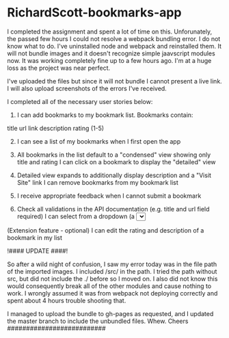 # RichardScott-bookmarks-app

I completed the assignment and spent a lot of time on this. Unforunately, the passed few hours I could not resolve a webpack bundling error.
I do not know what to do. I've uninstalled node and webpack and reinstalled them. It will not bundle images and it doesn't recognize simple jaavscript modules now.
It was working completely fine up to a few hours ago. I'm at a huge loss as the project was near perfect.

I've uploaded the files but since it will not bundle I cannot present a live link.
I will also upload screenshots of the errors I've received.

I completed all of the necessary user stories below:

1. I can add bookmarks to my bookmark list. Bookmarks contain:

title
url link
description
rating (1-5)

2. I can see a list of my bookmarks when I first open the app

3. All bookmarks in the list default to a "condensed" view showing only title and rating
I can click on a bookmark to display the "detailed" view

4. Detailed view expands to additionally display description and a "Visit Site" link
I can remove bookmarks from my bookmark list

5. I receive appropriate feedback when I cannot submit a bookmark

6. Check all validations in the API documentation (e.g. title and url field required)
I can select from a dropdown (a <select> element) a "minimum rating" to filter the list by all bookmarks rated at or above the chosen selection

(Extension feature - optional) I can edit the rating and description of a bookmark in my list

!#### UPDATE ####!

So after a wild night of confusion, I saw my error today was in the file path of the imported images. I included /src/ in the path. I tried the path without src, but did not include the ./ before so I moved on. I also did not know this would consequently break all of the other modules and cause nothing to work. I wrongly assumed it was from webpack not deploying correctly and spent about 4 hours trouble shooting that. 

I managed to upload the bundle to gh-pages as requested, and I updated the master branch to include the unbundled files.
Whew.
Cheers
##########################

